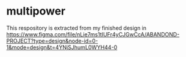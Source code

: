 # multipower
This respository is extracted from my finished design in https://www.figma.com/file/nLie7ms1tIUFr4yCJGwCcA/ABANDOND-PROJECT?type=design&node-id=0-1&mode=design&t=4YNjSJhumL0WYH44-0
